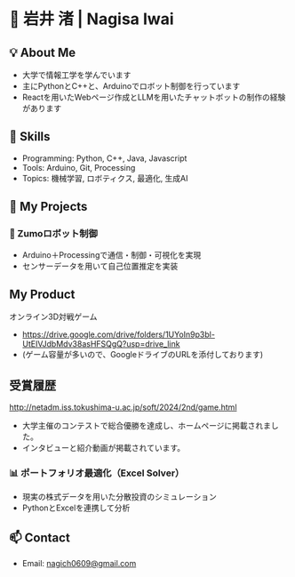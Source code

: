 # 👋 岩井 渚 | Nagisa Iwai

## 💡 About Me
- 大学で情報工学を学んでいます
- 主にPythonとC++と、Arduinoでロボット制御を行っています
- Reactを用いたWebページ作成とLLMを用いたチャットボットの制作の経験があります
  

## 🔧 Skills
- Programming: Python, C++, Java, Javascript
- Tools: Arduino, Git, Processing
- Topics: 機械学習, ロボティクス, 最適化, 生成AI

## 📁 My Projects
### 🤖 Zumoロボット制御
- Arduino＋Processingで通信・制御・可視化を実現
- センサーデータを用いて自己位置推定を実装

## My Product

オンライン3D対戦ゲーム

- https://drive.google.com/drive/folders/1UYoIn9p3bl-UtEIVJdbMdv38asHFSQgQ?usp=drive_link
- (ゲーム容量が多いので、GoogleドライブのURLを添付しております)

## 受賞履歴
http://netadm.iss.tokushima-u.ac.jp/soft/2024/2nd/game.html

- 大学主催のコンテストで総合優勝を達成し、ホームページに掲載されました。
- インタビューと紹介動画が掲載されています。


### 📊 ポートフォリオ最適化（Excel Solver）
- 現実の株式データを用いた分散投資のシミュレーション
- PythonとExcelを連携して分析

## 📫 Contact
- Email: nagich0609@gmail.com
